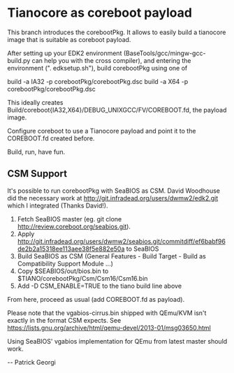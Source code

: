 Tianocore as coreboot payload
=============================

This branch introduces the corebootPkg. It allows to easily build a tianocore image
that is suitable as coreboot payload.

After setting up your EDK2 environment (BaseTools/gcc/mingw-gcc-build.py can help you
with the cross compiler), and entering the environment (". edksetup.sh"), build
corebootPkg using one of

  build -a IA32 -p corebootPkg/corebootPkg.dsc
  build -a X64 -p corebootPkg/corebootPkg.dsc

This ideally creates Build/coreboot{IA32,X64}/DEBUG_UNIXGCC/FV/COREBOOT.fd, the payload image.

Configure coreboot to use a Tianocore payload and point it to the COREBOOT.fd
created before.

Build, run, have fun.

CSM Support
-----------
It's possible to run corebootPkg with SeaBIOS as CSM. David Woodhouse did the necessary work
at http://git.infradead.org/users/dwmw2/edk2.git which I integrated (Thanks David!).

1. Fetch SeaBIOS master (eg. git clone http://review.coreboot.org/seabios.git).
2. Apply http://git.infradead.org/users/dwmw2/seabios.git/commitdiff/ef6babf96de2b2a15318ee113aee38f5e882e50a to SeaBIOS
3. Build SeaBIOS as CSM (General Features - Build Target - Build as Compatibility Support Module ...)
4. Copy $SEABIOS/out/bios.bin to $TIANO/corebootPkg/Csm/Csm16/Csm16.bin
5. Add -D CSM_ENABLE=TRUE to the tiano build line above

From here, proceed as usual (add COREBOOT.fd as payload).

Please note that the vgabios-cirrus.bin shipped with QEmu/KVM isn't exactly in the format CSM expects.
See https://lists.gnu.org/archive/html/qemu-devel/2013-01/msg03650.html

Using SeaBIOS' vgabios implementation for QEmu from latest master should work.

-- Patrick Georgi
